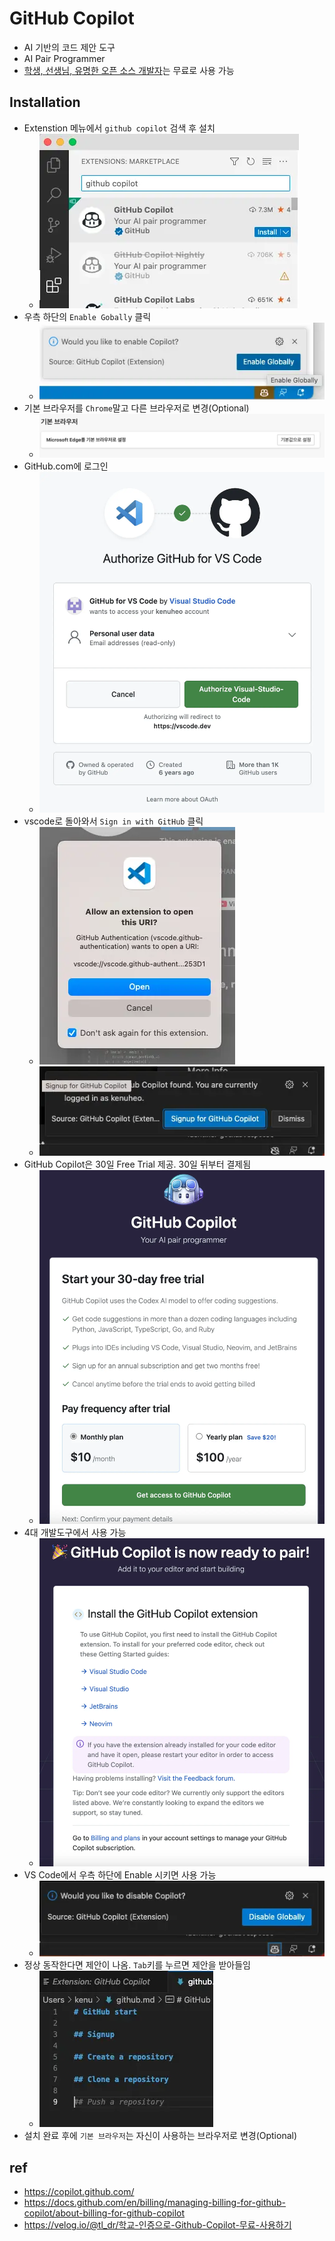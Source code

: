 # GitHub Copilot
* AI 기반의 코드 제안 도구
* AI Pair Programmer
* [학생, 선생님, 유명한 오픈 소스 개발자](https://docs.github.com/en/copilot/overview-of-github-copilot/about-github-copilot-for-individuals#about-billing-for-github-copilot)는 무료로 사용 가능

## Installation

* Extenstion 메뉴에서 `github copilot` 검색 후 설치
  * <img src="images/copilot-setup01.webp" alt="copilot" class="img"/>
* 우측 하단의 `Enable Gobally` 클릭
  * <img src="images/copilot-setup02.webp" alt="copilot" class="img"/>
* 기본 브라우저를 `Chrome`말고 다른 브라우저로 변경(Optional)
  * <img src="images/copilot-setup03.webp" alt="copilot" class="img"/>
* GitHub.com에 로그인
  * <img src="images/copilot-setup04.webp" alt="copilot" class="img"/>
* vscode로 돌아와서 `Sign in with GitHub` 클릭
  * <img src="images/copilot-setup05.webp" alt="copilot" class="img"/>
  * <img src="images/copilot-setup06.webp" alt="copilot" class="img"/>
* GitHub Copilot은 30일 Free Trial 제공. 30일 뒤부터 결제됨
  * <img src="images/copilot-setup07.webp" alt="copilot" class="img"/>
* 4대 개발도구에서 사용 가능
  * <img src="images/copilot-setup08.webp" alt="copilot" class="img"/>
* VS Code에서 우측 하단에 Enable 시키면 사용 가능
  * <img src="images/copilot-setup09.webp" alt="copilot" class="img"/>
* 정상 동작한다면 제안이 나옴. `Tab`키를 누르면 제안을 받아들임
  * <img src="images/copilot-setup10.webp" alt="copilot" class="img"/>
* 설치 완료 후에 `기본 브라우저`는 자신이 사용하는 브라우저로 변경(Optional)

## ref
* https://copilot.github.com/
* https://docs.github.com/en/billing/managing-billing-for-github-copilot/about-billing-for-github-copilot
* https://velog.io/@tl_dr/학교-인증으로-Github-Copilot-무료-사용하기
